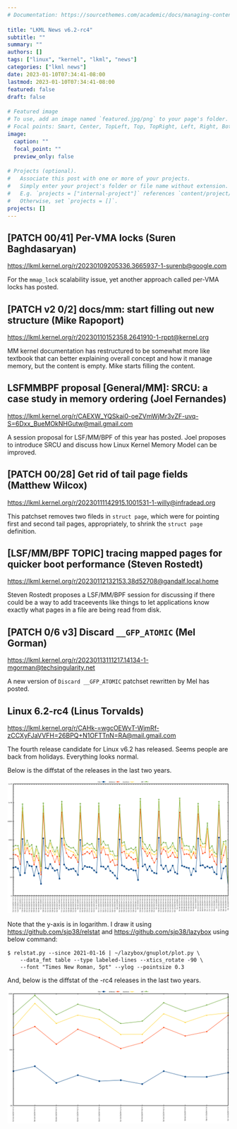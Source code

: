 ```yaml
---
# Documentation: https://sourcethemes.com/academic/docs/managing-content/

title: "LKML News v6.2-rc4"
subtitle: ""
summary: ""
authors: []
tags: ["linux", "kernel", "lkml", "news"]
categories: ["lkml news"]
date: 2023-01-10T07:34:41-08:00
lastmod: 2023-01-10T07:34:41-08:00
featured: false
draft: false

# Featured image
# To use, add an image named `featured.jpg/png` to your page's folder.
# Focal points: Smart, Center, TopLeft, Top, TopRight, Left, Right, BottomLeft, Bottom, BottomRight.
image:
  caption: ""
  focal_point: ""
  preview_only: false

# Projects (optional).
#   Associate this post with one or more of your projects.
#   Simply enter your project's folder or file name without extension.
#   E.g. `projects = ["internal-project"]` references `content/project/deep-learning/index.md`.
#   Otherwise, set `projects = []`.
projects: []
---
```


[PATCH 00/41] Per-VMA locks (Suren Baghdasaryan)
------------------------------------------------

https://lkml.kernel.org/r/20230109205336.3665937-1-surenb@google.com

For the `mmap_lock` scalability issue, yet another approach called per-VMA
locks has posted.


[PATCH v2 0/2] docs/mm: start filling out new structure (Mike Rapoport)
-----------------------------------------------------------------------

https://lkml.kernel.org/r/20230110152358.2641910-1-rppt@kernel.org

MM kernel documentation has restructured to be somewhat more like textbook that
can better explaining overall concept and how it manage memory, but the content
is empty.  Mike starts filling the content.


LSFMMBPF proposal [General/MM]: SRCU: a case study in memory ordering (Joel Fernandes)
--------------------------------------------------------------------------------------

https://lkml.kernel.org/r/CAEXW_YQSkai0-oeZVmWjMr3vZF-uvq-S=6Dxx_BueMOkNHGutw@mail.gmail.com

A session proposal for LSF/MM/BPF of this year has posted.  Joel proposes to
introduce SRCU and discuss how Linux Kernel Memory Model can be improved.


[PATCH 00/28] Get rid of tail page fields (Matthew Wilcox)
----------------------------------------------------------

https://lkml.kernel.org/r/20230111142915.1001531-1-willy@infradead.org

This patchset removes two fileds in `struct page`, which were for pointing
first and second tail pages, appropriately, to shrink the `struct page`
definition.


[LSF/MM/BPF TOPIC] tracing mapped pages for quicker boot performance (Steven Rostedt)
-------------------------------------------------------------------------------------

https://lkml.kernel.org/r/20230112132153.38d52708@gandalf.local.home

Steven Rostedt proposes a LSF/MM/BPF session for discussing if there could be a
way to add traceevents like things to let applications know exactly what pages
in a file are being read from disk.


[PATCH 0/6 v3] Discard `__GFP_ATOMIC` (Mel Gorman)
--------------------------------------------------

https://lkml.kernel.org/r/20230113111217.14134-1-mgorman@techsingularity.net

A new version of `Discard __GFP_ATOMIC` patchset rewritten by Mel has posted.


Linux 6.2-rc4 (Linus Torvalds)
------------------------------

https://lkml.kernel.org/r/CAHk-=wgcOEWvT-WjmRf-zCCXyFJaVVFH=26BPQ+N1OFTTnN=RA@mail.gmail.com

The fourth release candidate for Linux v6.2 has released.  Seems people are
back from holidays.  Everything looks normal.

Below is the diffstat of the releases in the last two years.

![Kernel release stat](/img/kernel_release_stat/v5.11-rc5..v6.2-rc4.png)

Note that the y-axis is in logarithm.  I draw it using
https://github.com/sjp38/relstat and https://github.com/sjp38/lazybox using
below command:

    $ relstat.py --since 2021-01-16 | ~/lazybox/gnuplot/plot.py \
	    --data_fmt table --type labeled-lines --xtics_rotate -90 \
	    --font "Times New Roman, 5pt" --ylog --pointsize 0.3


And, below is the diffstat of the -rc4 releases in the last two years.

![rc4 release stat](/img/kernel_release_stat/v6.2-rc4-only.png)
